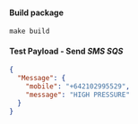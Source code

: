 #### Build package
```shell
make build
```


#### Test Payload - Send ***SMS SQS***
```json
{
  "Message": {
    "mobile": "+642102995529",
    "message": "HIGH PRESSURE"
  }
}
```
